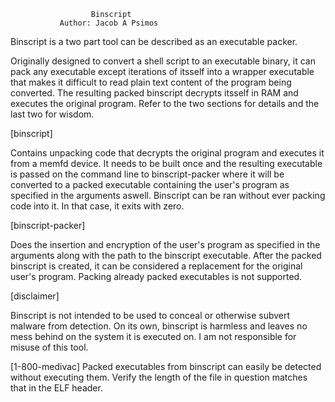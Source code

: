                      Binscript
               Author: Jacob A Psimos

Binscript is a two part tool can be described as an executable packer.

Originally designed to convert a shell script to an executable binary, it can pack any
executable except iterations of itsself into a wrapper executable that makes it difficult
to read plain text content of the program being converted. The resulting packed binscript
decrypts itsself in RAM and executes the original program.
Refer to the two sections for details and the last two for wisdom.


[binscript]

Contains unpacking code that decrypts the original program and executes it from a memfd device.
It needs to be built once and the resulting executable is passed on the command line to binscript-packer
where it will be converted to a packed executable containing the user's program as specified in the arguments aswell.
Binscript can be ran without ever packing code into it. In that case, it exits with zero.


[binscript-packer]

Does the insertion and encryption of the user's program as specified in the arguments along with the path to the binscript executable.
After the packed binscript is created, it can be considered a replacement for the original user's program.
Packing already packed executables is not supported.


[disclaimer]

Binscript is not intended to be used to conceal or otherwise subvert malware from detection. On its own, binscript
is harmless and leaves no mess behind on the system it is executed on. I am not responsible for misuse of this tool.


[1-800-medivac]
Packed executables from binscript can easily be detected without executing them. Verify the length of the file
in question matches that in the ELF header. 

